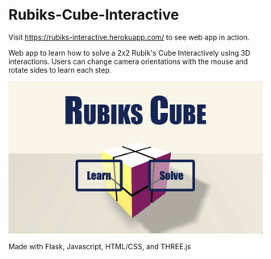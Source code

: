 # Rubiks-Cube-Interactive

Visit https://rubiks-interactive.herokuapp.com/ to see web app in action.


Web app to learn how to solve a 2x2 Rubik's Cube Interactively using 3D interactions. Users can change camera orientations with the mouse and rotate sides to learn each step.

![alt text](https://github.com/2017hchong/Rubiks-Cube-Interactive/blob/master/home.png?raw=true)


Made with Flask, Javascript, HTML/CSS, and THREE.js
